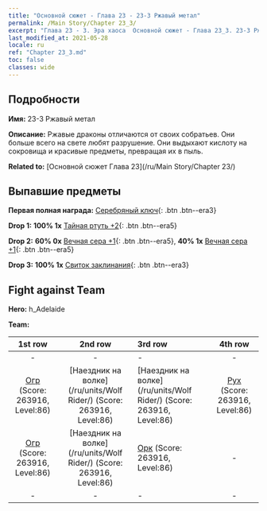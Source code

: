 ```yaml
---
title: "Основной сюжет - Глава 23 - 23-3 Ржавый метал"
permalink: /Main Story/Chapter 23_3/
excerpt: "Глава 23 - 3. Эра хаоса  Основной сюжет - Глава 23_3. 23-3 Ржавый метал"
last_modified_at: 2021-05-28
locale: ru
ref: "Chapter 23_3.md"
toc: false
classes: wide
---
```


## Подробности

 **Имя:** 23-3 Ржавый метал

 **Описание:** Ржавые драконы отличаются от своих собратьев. Они больше всего на свете любят разрушение. Они выдыхают кислоту на сокровища и красивые предметы, превращая их в пыль.

 **Related to:** [Основной сюжет Глава 23](/ru/Main Story/Chapter 23/)

## Выпавшие предметы

 **Первая полная награда:** [Серебряный ключ](/ItemsRU/con_693/){: .btn .btn--era3}

 **Drop 1:** **100% 1x** [Тайная ртуть +2](/ItemsRU/mat_77/){: .btn .btn--era5}

 **Drop 2:** **60% 0x** [Вечная сера +1](/ItemsRU/mat_71/){: .btn .btn--era5}, **40% 1x** [Вечная сера +1](/ItemsRU/mat_71/){: .btn .btn--era5}

 **Drop 3:** **100% 1x** [Свиток заклинания](/ItemsRU/con_694/){: .btn .btn--era3}


## Fight against Team
 **Hero:** h_Adelaide

 **Team:**


  | 1st row | 2nd row | 3rd row | 4th row |
  |:----:|:----:|:----|:----:|
  | - | - | - | - |
  | [Огр](/ru/units/Ogre/) (Score: 263916, Level:86)  | [Наездник на волке](/ru/units/Wolf Rider/) (Score: 263916, Level:86)  | [Наездник на волке](/ru/units/Wolf Rider/) (Score: 263916, Level:86)  | [Рух](/ru/units/Roc/) (Score: 263916, Level:86)  |
  | [Огр](/ru/units/Ogre/) (Score: 263916, Level:86)  | [Наездник на волке](/ru/units/Wolf Rider/) (Score: 263916, Level:86)  | [Орк](/ru/units/Orc/) (Score: 263916, Level:86)  | - |
  | - | - | - | - |


